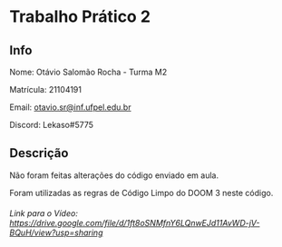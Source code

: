 # Trabalho Prático 2
## Info
Nome: Otávio Salomão Rocha  -  Turma M2

Matrícula: 21104191

Email: otavio.sr@inf.ufpel.edu.br

Discord: Lekaso#5775

## Descrição
Não foram feitas alterações do código enviado em aula.

Foram utilizadas as regras de Código Limpo do DOOM 3 neste código.

###### Link para o Vídeo: https://drive.google.com/file/d/1ft8oSNMfnY6LQnwEJd11AvWD-jV-BQuH/view?usp=sharing

